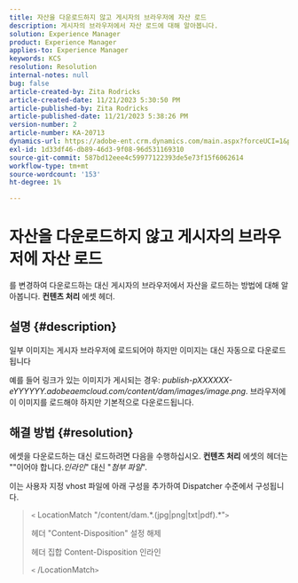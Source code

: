 ```yaml
---
title: 자산을 다운로드하지 않고 게시자의 브라우저에 자산 로드
description: 게시자의 브라우저에서 자산 로드에 대해 알아봅니다.
solution: Experience Manager
product: Experience Manager
applies-to: Experience Manager
keywords: KCS
resolution: Resolution
internal-notes: null
bug: false
article-created-by: Zita Rodricks
article-created-date: 11/21/2023 5:30:50 PM
article-published-by: Zita Rodricks
article-published-date: 11/21/2023 5:38:26 PM
version-number: 2
article-number: KA-20713
dynamics-url: https://adobe-ent.crm.dynamics.com/main.aspx?forceUCI=1&pagetype=entityrecord&etn=knowledgearticle&id=b0e7e5b2-9388-ee11-8179-6045bd006295
exl-id: 1d33df46-db89-46d3-9f08-96d531169310
source-git-commit: 587bd12eee4c59977122393de5e73f15f6062614
workflow-type: tm+mt
source-wordcount: '153'
ht-degree: 1%

---
```


# 자산을 다운로드하지 않고 게시자의 브라우저에 자산 로드


를 변경하여 다운로드하는 대신 게시자의 브라우저에서 자산을 로드하는 방법에 대해 알아봅니다. <b>컨텐츠 처리</b> 에셋 헤더.

## 설명 {#description}


일부 이미지는 게시자 브라우저에 로드되어야 하지만 이미지는 대신 자동으로 다운로드됩니다

예를 들어 링크가 있는 이미지가 게시되는 경우: *publish-pXXXXXX-eYYYYYY.adobeaemcloud.com/content/dam/images/image.png*. 브라우저에 이 이미지를 로드해야 하지만 기본적으로 다운로드됩니다.


## 해결 방법 {#resolution}


에셋을 다운로드하는 대신 로드하려면 다음을 수행하십시오. <b>컨텐츠 처리</b> 에셋의 헤더는 &quot;&quot;이어야 합니다.*인라인*&quot; 대신 &quot;*첨부 파일*&quot;.

이는 사용자 지정 vhost 파일에 아래 구성을 추가하여 Dispatcher 수준에서 구성됩니다.




> `<` LocationMatch &quot;\/content\/dam.\*\.(jpg|png|txt|pdf).\*&quot;`>`
> 
> 헤더 &quot;Content-Disposition&quot; 설정 해제
> 
> 헤더 집합 Content-Disposition 인라인
> 
> `<` /LocationMatch`>`
